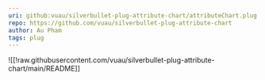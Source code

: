 ```yaml
---
uri: github:vuau/silverbullet-plug-attribute-chart/attributeChart.plug.js
repo: https://github.com/vuau/silverbullet-plug-attribute-chart
author: Au Pham
tags: plug
---
```


![[!raw.githubusercontent.com/vuau/silverbullet-plug-attribute-chart/main/README]]